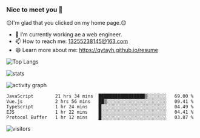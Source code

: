 ### Nice to meet you 👋

😊I'm glad that you clicked on my home page.😊

- 🔭 I’m currently working ae a web engineer.
- 📫 How to reach me: 13255238145@163.com
- 😄 Learn more about me: https://qytayh.github.io/resume

![Top Langs](https://github-readme-stats.vercel.app/api/top-langs?username=qytayh) 

![stats](https://github-readme-stats.vercel.app/api?username=qytayh&show_icons=true&theme=radical&layout=compact)
	
![activity graph](https://activity-graph.herokuapp.com/graph?username=qytayh&theme=dracula)

<!--START_SECTION:waka-->
```text
JavaScript        21 hrs 34 mins  █████████████████▒░░░░░░░   69.00 % 
Vue.js            2 hrs 56 mins   ██▒░░░░░░░░░░░░░░░░░░░░░░   09.41 % 
TypeScript        1 hr 24 mins    █░░░░░░░░░░░░░░░░░░░░░░░░   04.49 % 
EJS               1 hr 22 mins    █░░░░░░░░░░░░░░░░░░░░░░░░   04.41 % 
Protocol Buffer   1 hr 12 mins    █░░░░░░░░░░░░░░░░░░░░░░░░   03.87 % 
```
<!--END_SECTION:waka-->

![visitors](https://visitor-badge.glitch.me/badge?page_id=qytayh)


<!--
**qytayh/qytayh** is a ✨ _special_ ✨ repository because its `README.md` (this file) appears on your GitHub profile.

Here are some ideas to get you started:

- 🔭 I’m currently working on ...
- 🌱 I’m currently learning ...
- 👯 I’m looking to collaborate on ...
- 🤔 I’m looking for help with ...
- 💬 Ask me about ...
- 📫 How to reach me: ...
- 😄 Pronouns: ...
- ⚡ Fun fact: ...
-->
